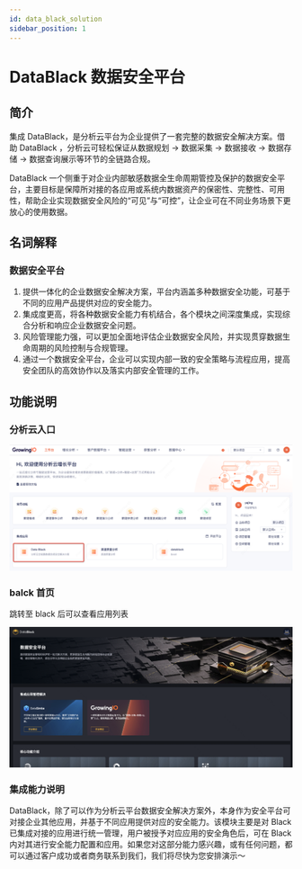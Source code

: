 ```yaml
---
id: data_black_solution
sidebar_position: 1
---
```


# DataBlack 数据安全平台

## 简介[](#jian-jie)

集成 DataBlack，是分析云平台为企业提供了一套完整的数据安全解决方案。借助 DataBlack ，分析云可轻松保证从数据规划 → 数据采集 → 数据接收 → 数据存储 → 数据查询展示等环节的全链路合规。

DataBlack 一个侧重于对企业内部敏感数据全生命周期管控及保护的数据安全平台，主要目标是保障所对接的各应用或系统内数据资产的保密性、完整性、可用性，帮助企业实现数据安全风险的“可见”与“可控”，让企业可在不同业务场景下更放心的使用数据。

## 名词解释[](#ming-ci-jie-shi)

### 数据安全平台[](#shi-jian)

1. 提供一体化的企业数据安全解决方案，平台内涵盖多种数据安全功能，可基于不同的应用产品提供对应的安全能力。
2. 集成度更高，将各种数据安全能力有机结合，各个模块之间深度集成，实现综合分析和响应企业数据安全问题。
3. 风险管理能力强，可以更加全面地评估企业数据安全风险，并实现贯穿数据生命周期的风险控制与合规管理。
4. 通过一个数据安全平台，企业可以实现内部一致的安全策略与流程应用，提高安全团队的高效协作以及落实内部安全管理的工作。

## 功能说明[](#gong-neng-shuo-ming)

### 分析云入口

![入口](/img/0rukou.png)

### balck 首页

跳转至 black 后可以查看应用列表

![shouye](/img/data-black-pic/02jicheng.png)

### 集成能力说明

DataBlack，除了可以作为分析云平台数据安全解决方案外，本身作为安全平台可对接企业其他应用，并基于不同应用提供对应的安全能力。该模块主要是对 Black 已集成对接的应用进行统一管理，用户被授予对应应用的安全角色后，可在 Black 内对其进行安全能力配置和应用。如果您对这部分能力感兴趣，或有任何问题，都可以通过客户成功或者商务联系到我们，我们将尽快为您安排演示～
